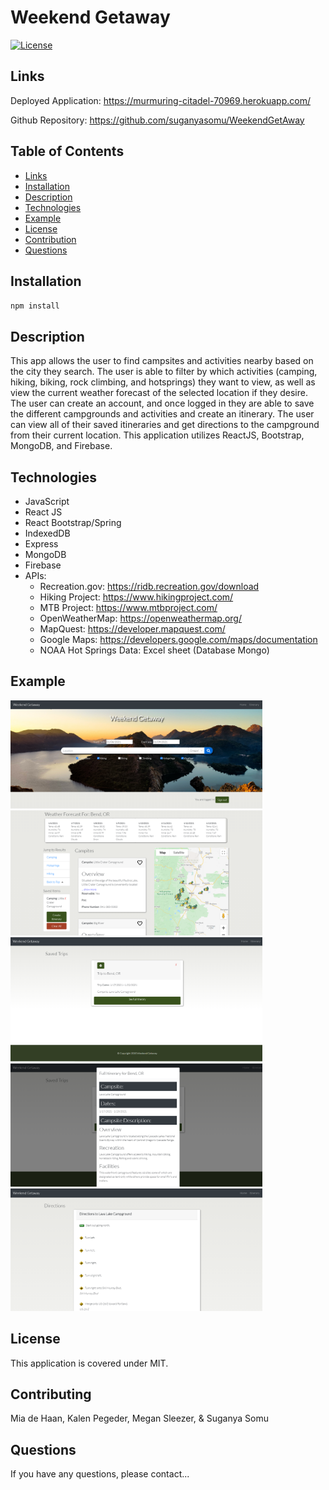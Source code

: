 # Weekend Getaway

[![License](https://img.shields.io/badge/License-MIT-blue.svg)](https://opensource.org/licenses/MIT)


## Links 

Deployed Application: https://murmuring-citadel-70969.herokuapp.com/

Github Repository: https://github.com/suganyasomu/WeekendGetAway

## Table of Contents
- [Links](#Links)
- [Installation](#Installation)
- [Description](#Description)
- [Technologies](#Technologies)
- [Example](#Example)
- [License](#License)
- [Contribution](#Contribution)
- [Questions](#Questions)


## Installation
`npm install`
    
## Description
This app allows the user to find campsites and activities nearby based on the city they search. The user is able to filter by which activities (camping, hiking, biking, rock climbing, and hotsprings) they want to view, as well as view the current weather forecast of the selected location if they desire. The user can create an account, and once logged in they are able to save the different campgrounds and activities and create an itinerary. The user can view all of their saved itineraries and get directions to the campground from their current location. This application utilizes ReactJS, Bootstrap, MongoDB, and Firebase.  


## Technologies
- JavaScript
- React JS
- React Bootstrap/Spring 
- IndexedDB
- Express
- MongoDB
- Firebase
- APIs:
    - Recreation.gov: https://ridb.recreation.gov/download 
    - Hiking Project: https://www.hikingproject.com/ 
    - MTB Project: https://www.mtbproject.com/ 
    - OpenWeatherMap: https://openweathermap.org/ 
    - MapQuest: https://developer.mapquest.com/ 
    - Google Maps: https://developers.google.com/maps/documentation  
    - NOAA Hot Springs Data: Excel sheet (Database Mongo) 

## Example

<img src="./client/src/Assets/website1.PNG" width="80%" />
<img src="./client/src/Assets/website2.PNG" width="80%" />
<img src="./client/src/Assets/website3.PNG" width="80%" />
<img src="./client/src/Assets/website4.PNG" width="80%" />
<img src="./client/src/Assets/website5.PNG" width="80%" />


## License
This application is covered under MIT.
    
## Contributing
Mia de Haan, Kalen Pegeder, Megan Sleezer, & Suganya Somu
    
## Questions
If you have any questions, please contact...
